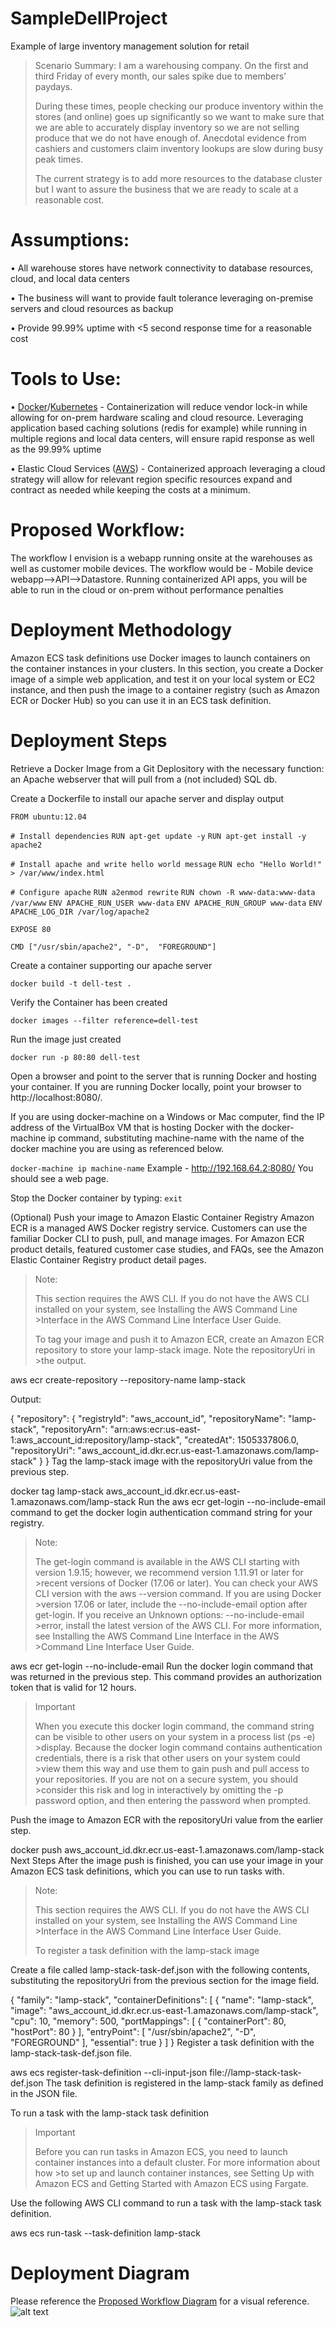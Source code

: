 # SampleDellProject
Example of large inventory management solution for retail

>Scenario Summary: I am a warehousing company. On the first and third Friday of every month, our sales spike due to members’ paydays. 
> 
> During these times, people checking our produce inventory within the stores (and online) goes up significantly so we want to make sure that we are able to accurately display inventory so we are not selling produce that we do not have enough of. 
Anecdotal evidence from cashiers and customers claim inventory lookups are slow during busy peak times. 
>
>The current strategy is to add more resources to the database cluster but I want to assure the business that we are ready to scale at a reasonable cost.

# Assumptions:
•	All warehouse stores have network connectivity to database resources, cloud, and local data centers

•	The business will want to provide fault tolerance leveraging on-premise servers and cloud resources as backup

•	Provide 99.99% uptime with <5 second response time for a reasonable cost

 # Tools to Use:

•	 [Docker](https://docs.docker.com/toolbox/toolbox_install_windows/)/[Kubernetes](https://kubernetes.io/) - Containerization will reduce vendor lock-in while allowing for on-prem hardware scaling and cloud resource. Leveraging application based caching solutions (redis for example) while running in multiple regions and local data centers, will ensure rapid response as well as the 99.99% uptime

•	 Elastic Cloud Services ([AWS](https://aws.amazon.com/)) - Containerized approach leveraging a cloud strategy will allow for relevant region specific resources expand and contract as needed while keeping the costs at a minimum. 

# Proposed Workflow:
The workflow I envision is a webapp running onsite at the warehouses as well as customer mobile devices. The workflow would be - Mobile device webapp-->API-->Datastore. Running containerized API apps, you will be able to run in the cloud or on-prem without performance penalties

# Deployment Methodology
Amazon ECS task definitions use Docker images to launch containers on the container instances in your clusters. In this section, you create a Docker image of a simple web application, and test it on your local system or EC2 instance, and then push the image to a container registry (such as Amazon ECR or Docker Hub) so you can use it in an ECS task definition.

# Deployment Steps
Retrieve a Docker Image from a Git Deplository with the necessary function: an Apache webserver that will pull from a (not included) SQL db.

Create a Dockerfile to install our apache server and display output

```FROM ubuntu:12.04```

```# Install dependencies```
```RUN apt-get update -y```
```RUN apt-get install -y apache2```

```# Install apache and write hello world message```
```RUN echo "Hello World!" > /var/www/index.html```

```# Configure apache```
```RUN a2enmod rewrite```
```RUN chown -R www-data:www-data /var/www```
```ENV APACHE_RUN_USER www-data```
```ENV APACHE_RUN_GROUP www-data```
```ENV APACHE_LOG_DIR /var/log/apache2```

```EXPOSE 80```

```CMD ["/usr/sbin/apache2", "-D",  "FOREGROUND"]```


Create a container supporting our apache server

```docker build -t dell-test . ``` 

Verify the Container has been created

```docker images --filter reference=dell-test```

Run the image just created

```docker run -p 80:80 dell-test```

Open a browser and point to the server that is running Docker and hosting your container.
If you are running Docker locally, point your browser to http://localhost:8080/.

If you are using docker-machine on a Windows or Mac computer, find the IP address of the VirtualBox VM that is hosting Docker with the docker-machine ip command, substituting machine-name with the name of the docker machine you are using as referenced below.

```docker-machine ip machine-name```
Example - http://192.168.64.2:8080/
You should see a web page.

Stop the Docker container by typing: ```exit```

(Optional) Push your image to Amazon Elastic Container Registry
Amazon ECR is a managed AWS Docker registry service. Customers can use the familiar Docker CLI to push, pull, and manage images. For Amazon ECR product details, featured customer case studies, and FAQs, see the Amazon Elastic Container Registry product detail pages.

>Note:
>
>This section requires the AWS CLI. If you do not have the AWS CLI installed on your system, see Installing the AWS Command Line >Interface in the AWS Command Line Interface User Guide.
>
>To tag your image and push it to Amazon ECR, create an Amazon ECR repository to store your lamp-stack image. Note the repositoryUri in >the output.

aws ecr create-repository --repository-name lamp-stack

Output:

{
    "repository": {
        "registryId": "aws_account_id",
        "repositoryName": "lamp-stack",
        "repositoryArn": "arn:aws:ecr:us-east-1:aws_account_id:repository/lamp-stack",
        "createdAt": 1505337806.0,
        "repositoryUri": "aws_account_id.dkr.ecr.us-east-1.amazonaws.com/lamp-stack"
    }
}
Tag the lamp-stack image with the repositoryUri value from the previous step.

docker tag lamp-stack aws_account_id.dkr.ecr.us-east-1.amazonaws.com/lamp-stack
Run the aws ecr get-login --no-include-email command to get the docker login authentication command string for your registry.

>Note:
>
>The get-login command is available in the AWS CLI starting with version 1.9.15; however, we recommend version 1.11.91 or later for >recent versions of Docker (17.06 or later). You can check your AWS CLI version with the aws --version command. If you are using Docker >version 17.06 or later, include the --no-include-email option after get-login. If you receive an Unknown options: --no-include-email >error, install the latest version of the AWS CLI. For more information, see Installing the AWS Command Line Interface in the AWS >Command Line Interface User Guide.

aws ecr get-login --no-include-email
Run the docker login command that was returned in the previous step. This command provides an authorization token that is valid for 12 hours.

>Important
>
>When you execute this docker login command, the command string can be visible to other users on your system in a process list (ps -e) >display. Because the docker login command contains authentication credentials, there is a risk that other users on your system could >view them this way and use them to gain push and pull access to your repositories. If you are not on a secure system, you should >consider this risk and log in interactively by omitting the -p password option, and then entering the password when prompted.

Push the image to Amazon ECR with the repositoryUri value from the earlier step.

docker push aws_account_id.dkr.ecr.us-east-1.amazonaws.com/lamp-stack
Next Steps
After the image push is finished, you can use your image in your Amazon ECS task definitions, which you can use to run tasks with.

>Note:
>
>This section requires the AWS CLI. If you do not have the AWS CLI installed on your system, see Installing the AWS Command Line >Interface in the AWS Command Line Interface User Guide.
>
>To register a task definition with the lamp-stack image

Create a file called lamp-stack-task-def.json with the following contents, substituting the repositoryUri from the previous section for the image field.

{
    "family": "lamp-stack",
    "containerDefinitions": [
        {
            "name": "lamp-stack",
            "image": "aws_account_id.dkr.ecr.us-east-1.amazonaws.com/lamp-stack",
            "cpu": 10,
            "memory": 500,
            "portMappings": [
                {
                    "containerPort": 80,
                    "hostPort": 80
                }
            ],
            "entryPoint": [
                "/usr/sbin/apache2",
                "-D",
                "FOREGROUND"
            ],
            "essential": true
        }
    ]
}
Register a task definition with the lamp-stack-task-def.json file.

aws ecs register-task-definition --cli-input-json file://lamp-stack-task-def.json
The task definition is registered in the lamp-stack family as defined in the JSON file.

To run a task with the lamp-stack task definition

>Important
>
>Before you can run tasks in Amazon ECS, you need to launch container instances into a default cluster. For more information about how >to set up and launch container instances, see Setting Up with Amazon ECS and Getting Started with Amazon ECS using Fargate.
>
Use the following AWS CLI command to run a task with the lamp-stack task definition.

aws ecs run-task --task-definition lamp-stack


# Deployment Diagram
Please reference the [Proposed Workflow Diagram](https://github.com/chadvt/SampleDellProject/blob/master/WareCostCo.jpg) for a visual reference.
![alt text](https://github.com/chadvt/SampleDellProject/blob/master/WareCostCo.jpg)
